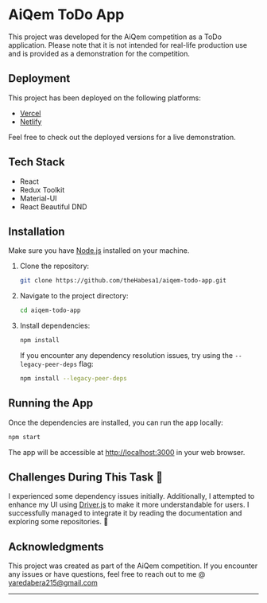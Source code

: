
# AiQem ToDo App

This project was developed for the AiQem competition as a ToDo application. Please note that it is not intended for real-life production use and is provided as a demonstration for the competition.

## Deployment

This project has been deployed on the following platforms:

- [Vercel](https://ai-qem-compitition-zon2.vercel.app/)
- [Netlify](https://main--aiqemcomp-yaredabera.netlify.app/)

Feel free to check out the deployed versions for a live demonstration.

## Tech Stack

- React
- Redux Toolkit
- Material-UI
- React Beautiful DND

## Installation

Make sure you have [Node.js](https://nodejs.org/) installed on your machine.

1. Clone the repository:

   ```bash
   git clone https://github.com/theHabesa1/aiqem-todo-app.git
   ```

2. Navigate to the project directory:

   ```bash
   cd aiqem-todo-app
   ```

3. Install dependencies:

   ```bash
   npm install
   ```

   If you encounter any dependency resolution issues, try using the `--legacy-peer-deps` flag:

   ```bash
   npm install --legacy-peer-deps
   ```

## Running the App

Once the dependencies are installed, you can run the app locally:

```bash
npm start
```

The app will be accessible at [http://localhost:3000](http://localhost:3000) in your web browser.

## Challenges During This Task 🤔

I experienced some dependency issues initially. Additionally, I attempted to enhance my UI using [Driver.js](https://driverjs.com/) to make it more understandable for users. I successfully managed to integrate it by reading the documentation and exploring some repositories. 🚀

## Acknowledgments

This project was created as part of the AiQem competition. If you encounter any issues or have questions, feel free to reach out to me @ yaredabera215@gmail.com

---







